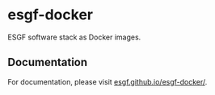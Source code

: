 # esgf-docker

ESGF software stack as Docker images.

## Documentation

For documentation, please visit [esgf.github.io/esgf-docker/](https://esgf.github.io/esgf-docker/).
